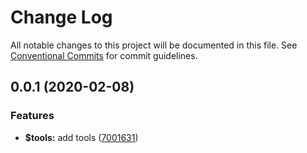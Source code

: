 # Change Log

All notable changes to this project will be documented in this file.
See [Conventional Commits](https://conventionalcommits.org) for commit guidelines.

## 0.0.1 (2020-02-08)


### Features

* **$tools:** add tools ([7001631](https://github.com/hd-ui/hd-ui/commit/70016317f9e23bc5bea376331e336ba84f8975b4))

